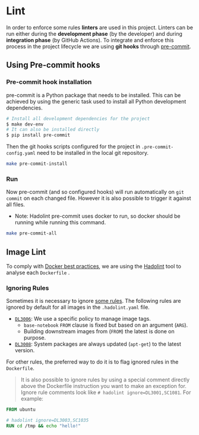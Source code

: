 # Lint

In order to enforce some rules **linters** are used in this project.
Linters can be run either during the **development phase** (by the developer) and during **integration phase** (by GitHub Actions).
To integrate and enforce this process in the project lifecycle we are using **git hooks** through [pre-commit][pre-commit].

## Using Pre-commit hooks

### Pre-commit hook installation

pre-commit is a Python package that needs to be installed.
This can be achieved by using the generic task used to install all Python development dependencies.

```sh
# Install all development dependencies for the project
$ make dev-env
# It can also be installed directly
$ pip install pre-commit
```

Then the git hooks scripts configured for the project in `.pre-commit-config.yaml` need to be installed in the local git repository.

```sh
make pre-commit-install
```

### Run

Now pre-commit (and so configured hooks) will run automatically on `git commit` on each changed file.
However it is also possible to trigger it against all files.

- Note: Hadolint pre-commit uses docker to run, so docker should be running while running this command.

```sh
make pre-commit-all
```

## Image Lint

To comply with [Docker best practices][dbp], we are using the [Hadolint][hadolint] tool to analyse each `Dockerfile` .

### Ignoring Rules

Sometimes it is necessary to ignore [some rules][rules].
The following rules are ignored by default for all images in the `.hadolint.yaml` file.

- [`DL3006`][dl3006]: We use a specific policy to manage image tags.
  - `base-notebook` `FROM` clause is fixed but based on an argument (`ARG`).
  - Building downstream images from (`FROM`) the latest is done on purpose.
- [`DL3008`][dl3008]: System packages are always updated (`apt-get`) to the latest version.

For other rules, the preferred way to do it is to flag ignored rules in the `Dockerfile`.

> It is also possible to ignore rules by using a special comment directly above the Dockerfile instruction you want to make an exception for.
> Ignore rule comments look like `# hadolint ignore=DL3001,SC1081`.
> For example:

```dockerfile
FROM ubuntu

# hadolint ignore=DL3003,SC1035
RUN cd /tmp && echo "hello!"
```

[hadolint]: https://github.com/hadolint/hadolint
[dbp]: https://docs.docker.com/develop/develop-images/dockerfile_best-practices
[rules]: https://github.com/hadolint/hadolint#rules
[dl3006]: https://github.com/hadolint/hadolint/wiki/DL3006
[dl3008]: https://github.com/hadolint/hadolint/wiki/DL3008
[pre-commit]: https://pre-commit.com/
